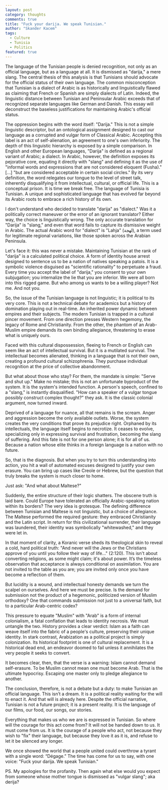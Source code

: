 ```yaml
---
layout: post
category: thoughts
comments: true
title: "Fuck your darija. We speak Tunisian."
author: "Skander Kacem"
tags:
  - Culture
  - Tunisia
  - Politics
featured: true
---
```


The language of the Tunisian people is denied recognition, not only as an official language, but as a language at all. It is dismissed as "darija," a mere slang. The central thesis of this analysis is that Tunisians should advocate for the official status of their own language. The common misconception that Tunisian is a dialect of Arabic is as historically and linguistically flawed as claiming that French or Spanish are simply dialects of Latin. Indeed, the linguistic distance between Tunisian and Peninsular Arabic exceeds that of recognized separate languages like German and Danish. This essay will deconstruct the baseless justifications for maintaining Arabic's official status.

The oppression begins with the word itself: "Darija." This is not a simple linguistic descriptor, but an ontological assignment designed to cast our language as a corrupted and vulgar form of Classical Arabic. Accepting this label is an act of self-alienation, an agreement to one's own inferiority.
The depth of this linguistic hierarchy is exposed by a simple comparison. In English and other European languages, "Darija" is defined as a regional variant of Arabic; a dialect. In Arabic, however, the definition exposes its pejorative core, equating it directly with "slang" and defining it as the use of "informal words and expressions that are not considered eloquent (Fusha)." [...] "but are considered acceptable in certain social circles."
By its very definition, the word relegates our tongue to the level of street talk, inherently disqualifying it from intellectual, cultural, or official life. This is a conceptual prison. It is time we break free. The language of Tunisia is Tunisian. A unique and sophisticated language that has evolved far beyond its Arabic roots to embrace a rich history of its own.

I don't understand who decided to translate "darija" as "dialect." Was it a politically correct maneuver or the error of an ignorant translator? Either way, the choice is linguistically wrong. The only accurate translation for "Darija" is "slang," and even that word fails to capture its dismissive weight in Arabic. The actual Arabic word for "dialect" is "Lahja" (لهجة), a term used for legitimate regional variations, like those spoken across the Arabian Peninsula.

Let's face it: this was never a mistake. Maintaining Tunisian at the rank of "darija" is a calculated political choice. A form of identity house arrest designed to sentence us to be a nation of natives speaking a patois. It is a symbolic violence disguised as "scientific rationality" to perpetuate a fraud. Every time you accept the label of "darija," you consent to your own subjugation; you internalize the lie that you are inferior. We were all born into this rigged game. But who among us wants to be a willing player? Not me. And not you.

So, the issue of the Tunisian language is not linguistic; it is political to its very core. This is not a technical debate for academics but a history of domination playing out in real-time. An inherited power dynamic between empires and their subjects. The modern Tunisian is trapped in a cultural pincer movement. From one direction presses Western hegemony, the legacy of Rome and Christianity. From the other, the phantom of an Arab-Muslim empire demands its own binding allegiance, threatening to erase what is uniquely ours.

Faced with this cultural dispossession, fleeing to French or English can seem like an act of intellectual survival. But it is a mutilated survival. The intellectual becomes alienated, thinking in a language that is not their own, creating a profound cultural schizophrenia. They purchase individual recognition at the price of collective abandonment.

But what about those who stay? For them, the mandate is simple: "Serve and shut up." Make no mistake; this is not an unfortunate byproduct of the system. It is the system's intended function. A person's speech, confined to a "slang," is instantly disqualified. "How can a speaker of a vulgar tongue possibly construct complex thought?" they ask. It is the classic colonial argument, now turned inward.

Deprived of a language for nuance, all that remains is the scream. Anger and aggression become the only available outlets. Worse, the system creates the very conditions that prove its prejudice right. Orphaned by its intellectuals, the language itself begins to necrotize. It ceases to evolve, specializing only in expressing survival and frustration, becoming the slang of suffering. And this fate is not for one person alone; it is for all of us. Because a nation whose elite thinks in a foreign language is a nation with no future.

So, that is the diagnosis. But when you try to turn this understanding into action, you hit a wall of automated excuses designed to justify your own erasure. You can bring up cases like Creole or Hebrew, but the question that truly breaks the system is much closer to home.

Just ask: "And what about Maltese?"

Suddenly, the entire structure of their logic shatters. The obscene truth is laid bare. Could Europe have tolerated an officially Arabic-speaking nation within its borders? The very idea is grotesque. The defining difference between Tunisian and Maltese is not linguistic, but a choice of allegiance. The Maltese performed the required gesture: they embraced Christianity and the Latin script. In return for this civilizational surrender, their language was laundered, their identity was symbolically "whitewashed," and they were let in.

In that moment of clarity, a Koranic verse sheds its theological skin to reveal a cold, hard political truth: "And never will the Jews or the Christians approve of you until you follow their way of life..." (2:120). This isn't about converting religions, as some might claim; it's about power. It’s the timeless observation that acceptance is always conditional on assimilation. You are not invited to the table as you are; you are invited only once you have become a reflection of them.

But lucidity is a wound, and intellectual honesty demands we turn the scalpel on ourselves. And here we must be precise. Is the demand for submission not the product of a hegemonic, politicized version of Muslim orthodoxy? One that commands submission not just to a universal faith, but to a particular Arab-centric codex?

This pressure to equate "Muslim" with "Arab" is a form of internal colonialism, a fatal conflation that leads to identity necrosis. We must untangle the two. History provides a clear verdict: Islam as a faith can weave itself into the fabric of a people's culture, preserving their unique identity. In stark contrast, Arabization as a political project is simply colonization. Its historical footprint is one of cultural replacement. It is a historical dead end, an endeavor doomed to fail unless it annihilates the very people it seeks to convert.

It becomes clear, then, that the verse is a warning: Islam cannot demand self-erasure. To be Muslim cannot mean one must become Arab. That is the ultimate hypocrisy. Escaping one master only to pledge allegiance to another.

The conclusion, therefore, is not a debate but a duty: to make Tunisian an official language. This isn’t a dream. It is a political reality waiting for the will to enact it. And that will is already here. Despite the official narrative, Tunisian is not a future project; it is a present reality. It is the language of our films, our food, our songs, our stories.

Everything that makes us who we are is expressed in Tunisian. So where will the courage for this act come from? It will not be handed down to us. It must come from us. It is the courage of a people who act, not because they wish to "fix" their language, but because they love it as it is, and refuse to let it be silenced any longer. 

We once showed the world that a people united could overthrow a tyrant with a single word: “Dégage.” The time has come for us to say, with one voice: "Fuck your darija. We speak Tunisian."


PS. My apologies for the profanity. Then again what else would you expect from someone whose mother tongue is dismissed as "vulgar slang"; aka derija?